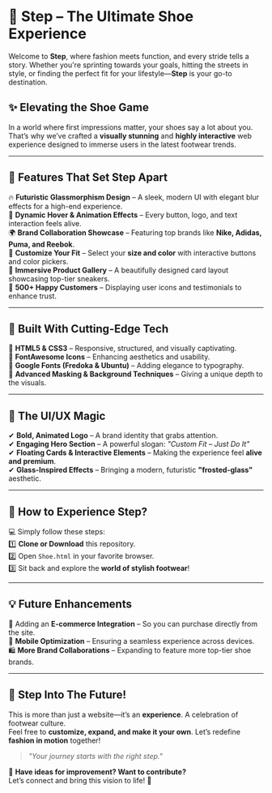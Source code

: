 # **👟 Step – The Ultimate Shoe Experience**  

Welcome to **Step**, where fashion meets function, and every stride tells a story. Whether you're sprinting towards your goals, hitting the streets in style, or finding the perfect fit for your lifestyle—**Step** is your go-to destination.  

## **✨ Elevating the Shoe Game**  
In a world where first impressions matter, your shoes say a lot about you. That’s why we’ve crafted a **visually stunning** and **highly interactive** web experience designed to immerse users in the latest footwear trends.  

---

## **🌟 Features That Set Step Apart**  

🔥 **Futuristic Glassmorphism Design** – A sleek, modern UI with elegant blur effects for a high-end experience.  
🎨 **Dynamic Hover & Animation Effects** – Every button, logo, and text interaction feels alive.  
🌍 **Brand Collaboration Showcase** – Featuring top brands like **Nike, Adidas, Puma, and Reebok**.  
👕 **Customize Your Fit** – Select your **size and color** with interactive buttons and color pickers.  
📸 **Immersive Product Gallery** – A beautifully designed card layout showcasing top-tier sneakers.  
💬 **500+ Happy Customers** – Displaying user icons and testimonials to enhance trust.  

---

## **🚀 Built With Cutting-Edge Tech**  

🔹 **HTML5 & CSS3** – Responsive, structured, and visually captivating.  
🔹 **FontAwesome Icons** – Enhancing aesthetics and usability.  
🔹 **Google Fonts (Fredoka & Ubuntu)** – Adding elegance to typography.  
🔹 **Advanced Masking & Background Techniques** – Giving a unique depth to the visuals.  

---

## **🎯 The UI/UX Magic**  

✔ **Bold, Animated Logo** – A brand identity that grabs attention.  
✔ **Engaging Hero Section** – A powerful slogan: *"Custom Fit – Just Do It"*  
✔ **Floating Cards & Interactive Elements** – Making the experience feel **alive and premium**.  
✔ **Glass-Inspired Effects** – Bringing a modern, futuristic **"frosted-glass"** aesthetic.  

---

## **📌 How to Experience Step?**  

💻 Simply follow these steps:  
1️⃣ **Clone or Download** this repository.  
2️⃣ Open `Shoe.html` in your favorite browser.  
3️⃣ Sit back and explore the **world of stylish footwear**!  

---

## **💡 Future Enhancements**  

🚧 Adding an **E-commerce Integration** – So you can purchase directly from the site.  
📲 **Mobile Optimization** – Ensuring a seamless experience across devices.  
🛍 **More Brand Collaborations** – Expanding to feature more top-tier shoe brands.  

---

## **👟 Step Into The Future!**  

This is more than just a website—it’s an **experience**. A celebration of footwear culture.  
Feel free to **customize, expand, and make it your own**. Let’s redefine **fashion in motion** together!  

> *"Your journey starts with the right step."*  

💬 **Have ideas for improvement? Want to contribute?**  
Let’s connect and bring this vision to life! 🚀  

